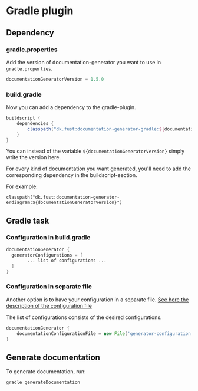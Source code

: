 # Gradle plugin

## Dependency

### gradle.properties
Add the version of documentation-generator you want to use in `gradle.properties`.
```groovy
documentationGeneratorVersion = 1.5.0
```

### build.gradle
Now you can add a dependency to the gradle-plugin.
```groovy
buildscript {
    dependencies {
        classpath("dk.fust:documentation-generator-gradle:${documentationGeneratorVersion}")
    }
}
```
You can instead of the variable `${documentationGeneratorVersion}` simply write the version here.

For every kind of documentation you want generated, you'll need to add the corresponding dependency in the buildscript-section.

For example:
```
classpath("dk.fust:documentation-generator-erdiagram:${documentationGeneratorVersion}")
```

## Gradle task

### Configuration in build.gradle

```groovy
documentationGenerator {
  generatorConfigurations = [
        ... list of configurations ...
  ]
}
```

### Configuration in separate file

Another option is to have your configuration in a separate file.
[See here the description of the configuration file](../README.md#generator-configuration-file)

The list of configurations consists of the desired configurations.

```groovy
documentationGenerator {
    documentationConfigurationFile = new File('generator-configuration.yml')
}
```

## Generate documentation 

To generate documentation, run:
```shell
gradle generateDocumentation
```
